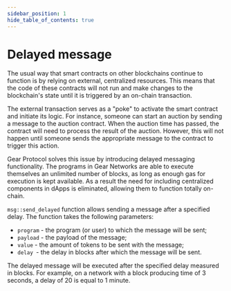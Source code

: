 ```yaml
---
sidebar_position: 1
hide_table_of_contents: true
---
```


# Delayed message

The usual way that smart contracts on other blockchains continue to function is by relying on external, centralized resources. This means that the code of these contracts will not run and make changes to the blockchain's state until it is triggered by an on-chain transaction.

The external transaction serves as a "poke" to activate the smart contract and initiate its logic. For instance, someone can start an auction by sending a message to the auction contract. When the auction time has passed, the contract will need to process the result of the auction. However, this will not happen until someone sends the appropriate message to the contract to trigger this action.

Gear Protocol solves this issue by introducing delayed messaging functionality. The programs in Gear Networks are able to execute themselves an unlimited number of blocks, as long as enough gas for execution is kept available. As a result the need for including centralized components in dApps is eliminated, allowing them to function totally on-chain.

`msg::send_delayed` function allows sending a message after a specified delay. The function takes the following parameters:
- `program` - the program (or user) to which the message will be sent;
- `payload` - the payload of the message;
- `value` - the amount of tokens to be sent with the message;
- `delay `- the delay in blocks after which the message will be sent.

The delayed message will be executed after the specified delay measured in blocks. For example, on a network with a block producing time of 3 seconds, a delay of 20 is equal to 1 minute.

